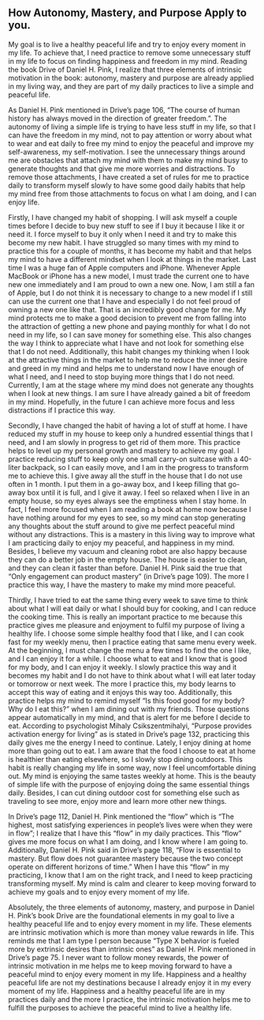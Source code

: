## How Autonomy, Mastery, and Purpose Apply to you.

  My goal is to live a healthy peaceful life and try to enjoy every moment in my life. To achieve that, I need practice to remove some unnecessary stuff in my life to focus on finding happiness and freedom in my mind. Reading the book Drive of Daniel H. Pink, I realize that three elements of intrinsic motivation in the book: autonomy, mastery and purpose are already applied in my living way, and they are part of my daily practices to live a simple and peaceful life.

  As Daniel H. Pink mentioned in Drive’s page 106, “The course of human history has always moved in the direction of greater freedom.”. The autonomy of living a simple life is trying to have less stuff in my life, so that I can have the freedom in my mind, not to pay attention or worry about what to wear and eat daily to free my mind to enjoy the peaceful and improve my self-awareness, my self-motivation. I see the unnecessary things around me are obstacles that attach my mind with them to make my mind busy to generate thoughts and that give me more worries and distractions. To remove those attachments, I have created a set of rules for me to practice daily to transform myself slowly to have some good daily habits that help my mind free from those attachments to focus on what I am doing, and I can enjoy life. 

  Firstly, I have changed my habit of shopping. I will ask myself a couple times before I decide to buy new stuff to see if I buy it because I like it or need it. I force myself to buy it only when I need it and try to make this become my new habit. I have struggled so many times with my mind to practice this for a couple of months, it has become my habit and that helps my mind to have a different mindset when I look at things in the market. Last time I was a huge fan of Apple computers and iPhone. Whenever Apple MacBook or iPhone has a new model, I must trade the current one to have new one immediately and I am proud to own a new one. Now, I am still a fan of Apple, but I do not think it is necessary to change to a new model if I still can use the current one that I have and especially I do not feel proud of owning a new one like that. That is an incredibly good change for me. My mind protects me to make a good decision to prevent me from falling into the attraction of getting a new phone and paying monthly for what I do not need in my life, so I can save money for something else. This also changes the way I think to appreciate what I have and not look for something else that I do not need. Additionally, this habit changes my thinking when I look at the attractive things in the market to help me to reduce the inner desire and greed in my mind and helps me to understand now I have enough of what I need, and I need to stop buying more things that I do not need. Currently, I am at the stage where my mind does not generate any thoughts when I look at new things. I am sure I have already gained a bit of freedom in my mind. Hopefully, in the future I can achieve more focus and less distractions if I practice this way.

  Secondly, I have changed the habit of having a lot of stuff at home. I have reduced my stuff in my house to keep only a hundred essential things that I need, and I am slowly in progress to get rid of them more. This practice helps to level up my personal growth and mastery to achieve my goal. I practice reducing stuff to keep only one small carry-on suitcase with a 40-liter backpack, so I can easily move, and I am in the progress to transform me to achieve this. I give away all the stuff in the house that I do not use often in 1 month. I put them in a go-away box, and I keep filling that go-away box until it is full, and I give it away. I feel so relaxed when I live in an empty house, so my eyes always see the emptiness when I stay home. In fact, I feel more focused when I am reading a book at home now because I have nothing around for my eyes to see, so my mind can stop generating any thoughts about the stuff around to give me perfect peaceful mind without any distractions. This is a mastery in this living way to improve what I am practicing daily to enjoy my peaceful, and happiness in my mind. Besides, I believe my vacuum and cleaning robot are also happy because they can do a better job in the empty house. The house is easier to clean, and they can clean it faster than before. Daniel H. Pink said the true that “Only engagement can product mastery” (in Drive’s page 109). The more I practice this way, I have the mastery to make my mind more peaceful. 
  
  Thirdly, I have tried to eat the same thing every week to save time to think about what I will eat daily or what I should buy for cooking, and I can reduce the cooking time. This is really an important practice to me because this practice gives me pleasure and enjoyment to fulfil my purpose of living a healthy life. I choose some simple healthy food that I like, and I can cook fast for my weekly menu, then I practice eating that same menu every week. At the beginning, I must change the menu a few times to find the one I like, and I can enjoy it for a while. I choose what to eat and I know that is good for my body, and I can enjoy it weekly. I slowly practice this way and it becomes my habit and I do not have to think about what I will eat later today or tomorrow or next week. The more I practice this, my body learns to accept this way of eating and it enjoys this way too. Additionally, this practice helps my mind to remind myself “Is this food good for my body? Why do I eat this?” when I am dining out with my friends. Those questions appear automatically in my mind, and that is alert for me before I decide to eat. According to psychologist Mihaly Csikszentmihalyi, “Purpose provides activation energy for living” as is stated in Drive’s page 132, practicing this daily gives me the energy I need to continue. Lately, I enjoy dining at home more than going out to eat. I am aware that the food I choose to eat at home is healthier than eating elsewhere, so I slowly stop dining outdoors. This habit is really changing my life in some way, now I feel uncomfortable dining out. My mind is enjoying the same tastes weekly at home. This is the beauty of simple life with the purpose of enjoying doing the same essential things daily. Besides, I can cut dining outdoor cost for something else such as traveling to see more, enjoy more and learn more other new things. 
  
  In Drive’s page 112, Daniel H. Pink mentioned the “flow” which is “The highest, most satisfying experiences in people’s lives were when they were in flow”; I realize that I have this “flow” in my daily practices. This “flow” gives me more focus on what I am doing, and I know where I am going to. Additionally, Daniel H. Pink said in Drive’s page 118, “Flow is essential to mastery. But flow does not guarantee mastery because the two concept operate on different horizons of time.” When I have this “flow” in my practicing, I know that I am on the right track, and I need to keep practicing transforming myself. My mind is calm and clearer to keep moving forward to achieve my goals and to enjoy every moment of my life.
  
  Absolutely, the three elements of autonomy, mastery, and purpose in Daniel H. Pink’s book Drive are the foundational elements in my goal to live a healthy peaceful life and to enjoy every moment in my life. These elements are intrinsic motivation which is more than money value rewards in life. This reminds me that I am type I person because “Type X behavior is fueled more by extrinsic desires than intrinsic ones” as Daniel H. Pink mentioned in Drive’s page 75. I never want to follow money rewards, the power of intrinsic motivation in me helps me to keep moving forward to have a peaceful mind to enjoy every moment in my life. Happiness and a healthy peaceful life are not my destinations because I already enjoy it in my every moment of my life. Happiness and a healthy peaceful life are in my practices daily and the more I practice, the intrinsic motivation helps me to fulfill the purposes to achieve the peaceful mind to live a healthy life.



